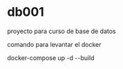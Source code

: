# db001
proyecto para curso de base de datos



comando para levantar el docker 

docker-compose up -d --build
